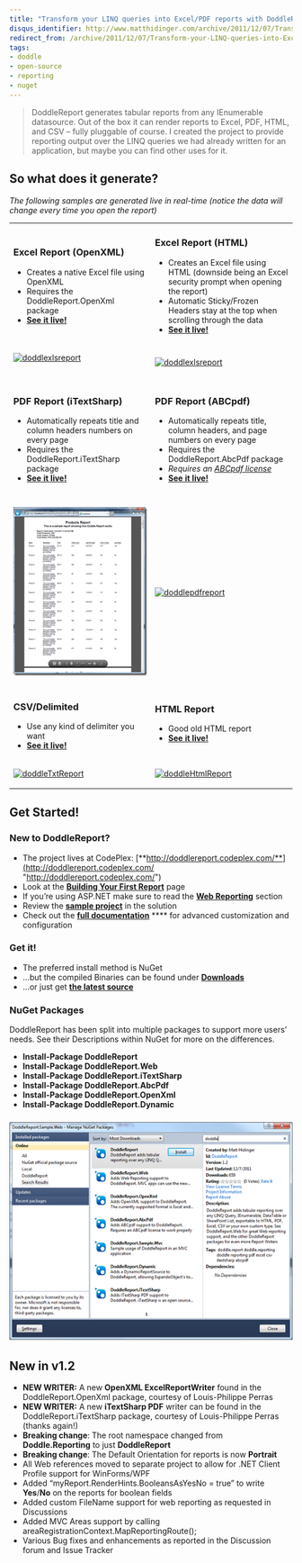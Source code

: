 ```yaml
---
title: "Transform your LINQ queries into Excel/PDF reports with DoddleReport 1.2"
disqus_identifier: http://www.matthidinger.com/archive/2011/12/07/Transform-your-LINQ-queries-into-ExcelPDF-reports-with-DoddleReport-1.aspx
redirect_from: /archive/2011/12/07/Transform-your-LINQ-queries-into-ExcelPDF-reports-with-DoddleReport-1.aspx/
tags: 
- doddle
- open-source
- reporting
- nuget
---
```

> DoddleReport generates tabular reports from any IEnumerable datasource. Out of the box it can render reports to Excel, PDF, HTML, and CSV – fully pluggable of course. I created the project to provide reporting output over the LINQ queries we had already written for an application, but maybe you can find other uses for it.

So what does it generate?
-------------------------

*The following samples are generated live in real-time (notice the data will change every time you open the report)*

<table>
<colgroup>
<col width="50%" />
<col width="50%" />
</colgroup>
<tbody>
<tr class="odd">
<td><h3 id="excel-report-openxml">Excel Report (OpenXML)</h3>
<ul>
<li>Creates a native Excel file using OpenXML</li>
<li>Requires the DoddleReport.OpenXml package</li>
<li><a href="http://doddle.matthidinger.com/Reporting/home/productreport.xlsx"><strong>See it live!</strong></a></li>
</ul></td>
<td><h3 id="excel-report-html">Excel Report (HTML)</h3>
<ul>
<li>Creates an Excel file using HTML (downside being an Excel security prompt when opening the report)</li>
<li>Automatic Sticky/Frozen Headers stay at the top when scrolling through the data</li>
<li><strong><a href="http://doddle.matthidinger.com/Reporting/home/productreport.xls">See it live!</a></strong></li>
</ul></td>
</tr>
<tr class="even">
<td><p><a href="http://download.codeplex.com/download?ProjectName=doddlereport&amp;DownloadId=204392"><img src="http://download.codeplex.com/download?ProjectName=doddlereport&amp;DownloadId=204393" title="doddlexlsreport" alt="doddlexlsreport" width="300" height="211" /></a><br />
<br />
</p></td>
<td><p><a href="http://download.codeplex.com/download?ProjectName=doddlereport&amp;DownloadId=204392"><img src="http://download.codeplex.com/download?ProjectName=doddlereport&amp;DownloadId=204393" title="doddlexlsreport" alt="doddlexlsreport" width="300" height="211" /></a></p></td>
</tr>
<tr class="odd">
<td><h3 id="pdf-report-itextsharp">PDF Report (iTextSharp)</h3>
<ul>
<li>Automatically repeats title and column headers numbers on every page</li>
<li>Requires the DoddleReport.iTextSharp package</li>
<li><a href="http://doddle.matthidinger.com/Reporting/home/productreport.pdf"><strong>See it live!</strong></a></li>
</ul>
<h3 id="section"></h3></td>
<td><h3 id="pdf-report-abcpdf">PDF Report (ABCpdf)</h3>
<ul>
<li>Automatically repeats title, column headers, and page numbers on every page</li>
<li>Requires the DoddleReport.AbcPdf package</li>
<li><em>Requires an</em> <a href="http://www.websupergoo.com/products.htm#pd"><em>ABCpdf license</em></a></li>
<li><a href="http://doddle.matthidinger.com/Reporting/abcpdf/productreport.pdf"><strong>See it live!</strong></a></li>
</ul>
<h3 id="section-1"></h3></td>
</tr>
<tr class="even">
<td><p><a href="/images/subtext-content/www_matthidinger_com/Windows-Live-Writer/563d45072b2e_86C1/image_thumb%5B8%5D_2.png"><img src="/images/subtext-content/www_matthidinger_com/Windows-Live-Writer/563d45072b2e_86C1/image_thumb%5B8%5D_thumb.png" title="image_thumb[8]" alt="image_thumb[8]" width="256" height="300" /></a></p></td>
<td><a href="http://download.codeplex.com/download?ProjectName=doddlereport&amp;DownloadId=204396"><img src="http://download.codeplex.com/download?ProjectName=doddlereport&amp;DownloadId=204397" title="doddlepdfreport" alt="doddlepdfreport" width="300" height="295" /></a></td>
</tr>
<tr class="odd">
<td><h3 id="csvdelimited">CSV/Delimited</h3>
<ul>
<li>Use any kind of delimiter you want</li>
<li><a href="http://doddle.matthidinger.com/Reporting/home/productreport.txt"><strong>See it live!</strong></a></li>
</ul></td>
<td><h3 id="html-report">HTML Report</h3>
<ul>
<li>Good old HTML report</li>
<li><a href="http://doddle.matthidinger.com/Reporting/home/productreport.html"><strong>See it live!</strong></a></li>
</ul>
<h3 id="section-2"></h3></td>
</tr>
<tr class="even">
<td><p><a href="http://download.codeplex.com/download?ProjectName=doddlereport&amp;DownloadId=204394"><img src="http://download.codeplex.com/download?ProjectName=doddlereport&amp;DownloadId=204395" title="doddleTxtReport" alt="doddleTxtReport" width="300" height="190" /></a></p></td>
<td><a href="http://download.codeplex.com/download?ProjectName=doddlereport&amp;DownloadId=204398"><img src="http://download.codeplex.com/download?ProjectName=doddlereport&amp;DownloadId=204399" title="doddleHtmlReport" alt="doddleHtmlReport" width="300" height="236" /></a></td>
</tr>
</tbody>
</table>

Get Started!
------------

### New to DoddleReport?

-   The project lives at CodePlex: [**http://doddlereport.codeplex.com/**](http://doddlereport.codeplex.com/ "http://doddlereport.codeplex.com/")
-   Look at the [**Building Your First Report**](http://doddlereport.codeplex.com/wikipage?title=Building%20your%20first%20report) page
-   If you’re using ASP.NET make sure to read the [**Web Reporting**](http://doddlereport.codeplex.com/wikipage?title=Web%20Reporting) section
-   Review the [**sample project**](http://doddlereport.codeplex.com/wikipage?title=Check%20out%20the%20sample%20project) in the solution
-   Check out the [**full documentation**](http://doddlereport.codeplex.com/documentation) **** for advanced customization and configuration

### Get it!

-   The preferred install method is NuGet
-   …but the compiled Binaries can be found under [**Downloads**](http://doddlereport.codeplex.com/releases/view/77983)
-   …or just get [**the latest source**](http://doddlereport.codeplex.com/SourceControl/list/changesets)

### NuGet Packages

DoddleReport has been split into multiple packages to support more users’ needs. See their Descriptions within NuGet for more on the differences.

-   **Install-Package DoddleReport**
-   **Install-Package DoddleReport.Web**
-   **Install-Package DoddleReport.iTextSharp**
-   **Install-Package DoddleReport.AbcPdf**
-   **Install-Package DoddleReport.OpenXml**
-   **Install-Package DoddleReport.Dynamic**

### ![](/images/subtext-content/www_matthidinger_com/Windows-Live-Writer/563d45072b2e_86C1/image_thumb.png)


New in v1.2
-----------

-   **NEW WRITER:** A new **OpenXML ExcelReportWriter** found in the DoddleReport.OpenXml package, courtesy of Louis-Philippe Perras
-   **NEW WRITER:** A new **iTextSharp PDF** writer can be found in the DoddleReport.iTextSharp package, courtesy of Louis-Philippe Perras (thanks again!)
-   **Breaking change**: The root namespace changed from **Doddle.Reporting** to just **DoddleReport**
-   **Breaking change**: The Default Orientation for reports is now **Portrait**
-   All Web references moved to separate project to allow for .NET Client Profile support for WinForms/WPF
-   Added “myReport.RenderHints.BooleansAsYesNo = true” to write **Yes**/**No** on the reports for boolean fields
-   Added custom FileName support for web reporting as requested in Discussions
-   Added MVC Areas support by calling areaRegistrationContext.MapReportingRoute();
-   Various Bug fixes and enhancements as reported in the Discussion forum and Issue Tracker


